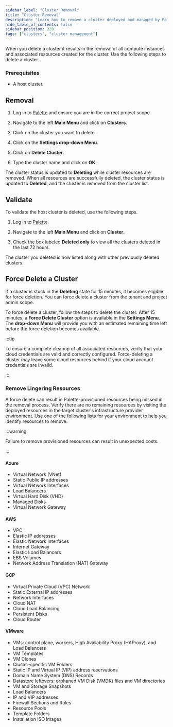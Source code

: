 ```yaml
---
sidebar_label: "Cluster Removal"
title: "Cluster Removal"
description: "Learn how to remove a cluster deployed and managed by Palette."
hide_table_of_contents: false
sidebar_position: 220
tags: ["clusters", "cluster management"]
---
```


When you delete a cluster it results in the removal of all compute instances and associated resources created for the
cluster. Use the following steps to delete a cluster.

### Prerequisites

- A host cluster.

## Removal

1. Log in to [Palette](https://console.spectrocloud.com) and ensure you are in the correct project scope.

2. Navigate to the left **Main Menu** and click on **Clusters**.

3. Click on the cluster you want to delete.

4. Click on the **Settings drop-down Menu**.

5. Click on **Delete Cluster**.

6. Type the cluster name and click on **OK**.

The cluster status is updated to **Deleting** while cluster resources are removed. When all resources are successfully
deleted, the cluster status is updated to **Deleted**, and the cluster is removed from the cluster list.

## Validate

To validate the host cluster is deleted, use the following steps.

1. Log in to [Palette](https://console.spectrocloud.com).

2. Navigate to the left **Main Menu** and click on **Cluster**.

3. Check the box labeled **Deleted only** to view all the clusters deleted in the last 72 hours.

The cluster you deleted is now listed along with other previously deleted clusters.

## Force Delete a Cluster

If a cluster is stuck in the **Deleting** state for 15 minutes, it becomes eligible for force deletion. You can force
delete a cluster from the tenant and project admin scope.

To force delete a cluster, follow the steps to delete the cluster. After 15 minutes, a **Force Delete Cluster** option
is available in the **Settings Menu**. The **drop-down Menu** will provide you with an estimated remaining time left
before the force deletion becomes available.

:::tip

To ensure a complete cleanup of all associated resources, verify that your cloud credentials are valid and correctly
configured. Force-deleting a cluster may leave some cloud resources behind if your cloud account credentials are
invalid.

:::

### Remove Lingering Resources

A force delete can result in Palette-provisioned resources being missed in the removal process. Verify there are no
remaining resources by visiting the deployed resources in the target cluster's infrastructure provider environment. Use
one of the following lists for your environment to help you identify resources to remove.

:::warning

Failure to remove provisioned resources can result in unexpected costs.

:::

#### Azure

- Virtual Network (VNet)
- Static Public IP addresses
- Virtual Network Interfaces
- Load Balancers
- Virtual Hard Disk (VHD)
- Managed Disks
- Virtual Network Gateway

#### AWS

- VPC
- Elastic IP addresses
- Elastic Network Interfaces
- Internet Gateway
- Elastic Load Balancers
- EBS Volumes
- Network Address Translation (NAT) Gateway

#### GCP

- Virtual Private Cloud (VPC) Network
- Static External IP addresses
- Network Interfaces
- Cloud NAT
- Cloud Load Balancing
- Persistent Disks
- Cloud Router

#### VMware

- VMs: control plane, workers, High Availability Proxy (HAProxy), and Load Balancers
- VM Templates
- VM Clones
- Cluster-specific VM Folders
- Static IP and Virtual IP (VIP) address reservations
- Domain Name System (DNS) Records
- Datastore leftovers: orphaned VM Disk (VMDK) files and VM directories
- VM and Storage Snapshots
- Load Balancers
- IP and VIP addresses
- Firewall Sections and Rules
- Resource Pools
- Template Folders
- Installation ISO Images
